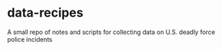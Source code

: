 # data-recipes
A small repo of notes and scripts for collecting data on U.S. deadly force police incidents
